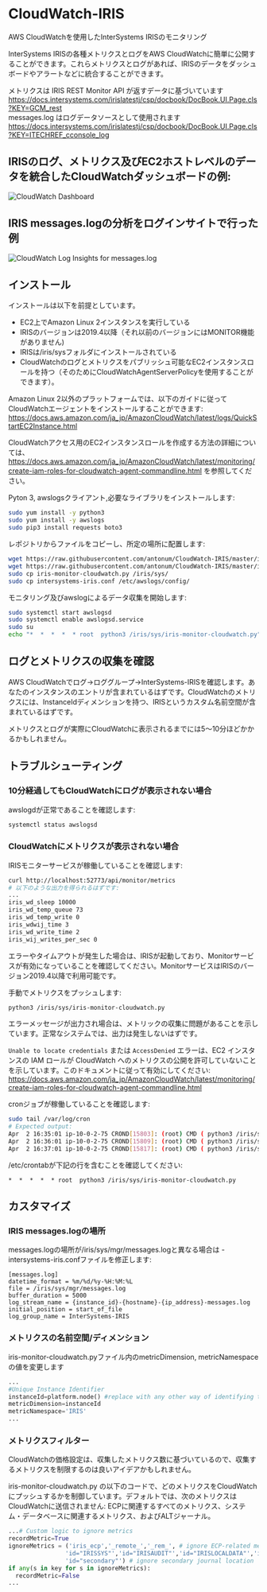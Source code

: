 # CloudWatch-IRIS

AWS CloudWatchを使用したInterSystems IRISのモニタリング

InterSystems IRISの各種メトリクスとログをAWS CloudWatchに簡単に公開することができます。これらメトリクスとログがあれば、IRISのデータをダッシュボードやアラートなどに統合することができます。

メトリクスは IRIS REST Monitor API が返すデータに基づいています https://docs.intersystems.com/irislatestj/csp/docbook/DocBook.UI.Page.cls?KEY=GCM_rest  
messages.log はログデータソースとして使用されます https://docs.intersystems.com/irislatestj/csp/docbook/DocBook.UI.Page.cls?KEY=ITECHREF_cconsole_log

## IRISのログ、メトリクス及びEC2ホストレベルのデータを統合したCloudWatchダッシュボードの例:
![CloudWatch Dashboard](https://github.com/antonum/CloudWatch-IRIS/blob/master/images/dashboard.png?raw=true)

## IRIS messages.logの分析をログインサイトで行った例
![CloudWatch Log Insights for messages.log](https://github.com/antonum/CloudWatch-IRIS/blob/master/images/log-insights.png?raw=true)

## インストール

インストールは以下を前提としています。
- EC2上でAmazon Linux 2インスタンスを実行している
- IRISのバージョンは2019.4以降（それ以前のバージョンにはMONITOR機能がありません)
- IRISは/iris/sysフォルダにインストールされている
- CloudWatchのログとメトリクスをパブリッシュ可能なEC2インスタンスロールを持つ（そのためにCloudWatchAgentServerPolicyを使用することができます）。

Amazon Linux 2以外のプラットフォームでは、以下のガイドに従ってCloudWatchエージェントをインストールすることができます: https://docs.aws.amazon.com/ja_jp/AmazonCloudWatch/latest/logs/QuickStartEC2Instance.html

CloudWatchアクセス用のEC2インスタンスロールを作成する方法の詳細については、https://docs.aws.amazon.com/ja_jp/AmazonCloudWatch/latest/monitoring/create-iam-roles-for-cloudwatch-agent-commandline.html を参照してください。

Pyton 3, awslogsクライアント,必要なライブラリをインストールします:

```bash
sudo yum install -y python3
sudo yum install -y awslogs
sudo pip3 install requests boto3

```

レポジトリからファイルをコピーし、所定の場所に配置します:

```bash
wget https://raw.githubusercontent.com/antonum/CloudWatch-IRIS/master/iris-monitor-cloudwatch.py
wget https://raw.githubusercontent.com/antonum/CloudWatch-IRIS/master/intersystems-iris.conf
sudo cp iris-monitor-cloudwatch.py /iris/sys/
sudo cp intersystems-iris.conf /etc/awslogs/config/

```

モニタリング及びawslogによるデータ収集を開始します:

```bash
sudo systemctl start awslogsd
sudo systemctl enable awslogsd.service
sudo su
echo "*  *  *  *  * root  python3 /iris/sys/iris-monitor-cloudwatch.py" >> /etc/crontab

```

## ログとメトリクスの収集を確認

AWS CloudWatchでログ->ロググループ->InterSystems-IRISを確認します。あなたのインスタンスのエントリが含まれているはずです。CloudWatchのメトリクスには、InstanceIdディメンションを持つ、IRISというカスタム名前空間が含まれているはずです。

メトリクスとログが実際にCloudWatchに表示されるまでには5～10分ほどかかるかもしれません。

## トラブルシューティング

### 10分経過してもCloudWatchにログが表示されない場合

awslogdが正常であることを確認します:
```bash
systemctl status awslogsd

```

### CloudWatchにメトリクスが表示されない場合

IRISモニターサービスが稼働していることを確認します:
```bash
curl http://localhost:52773/api/monitor/metrics
# 以下のような出力を得られるはずです:
...
iris_wd_sleep 10000
iris_wd_temp_queue 73
iris_wd_temp_write 0
iris_wdwij_time 3
iris_wd_write_time 2
iris_wij_writes_per_sec 0

```
エラーやタイムアウトが発生した場合は、IRISが起動しており、Monitorサービスが有効になっていることを確認してください。MonitorサービスはIRISのバージョン2019.4以降で利用可能です。

手動でメトリクスをプッシュします:
```bash
python3 /iris/sys/iris-monitor-cloudwatch.py
```
エラーメッセージが出力され場合は、メトリックの収集に問題があることを示しています。正常なシステムでは、出力は発生しないはずです。

`Unable to locate credentials` または `AccessDenied` エラーは、EC2 インスタンスの IAM ロールが CloudWatch へのメトリクスの公開を許可していないことを示しています。このドキュメントに従って有効にしてください: https://docs.aws.amazon.com/ja_jp/AmazonCloudWatch/latest/monitoring/create-iam-roles-for-cloudwatch-agent-commandline.html


cronジョブが稼働していることを確認します:
```bash
sudo tail /var/log/cron
# Expected output:
Apr  2 16:35:01 ip-10-0-2-75 CROND[15803]: (root) CMD ( python3 /iris/sys/iris-monitor-cloudwatch.py)
Apr  2 16:36:01 ip-10-0-2-75 CROND[15809]: (root) CMD ( python3 /iris/sys/iris-monitor-cloudwatch.py)
Apr  2 16:37:01 ip-10-0-2-75 CROND[15817]: (root) CMD ( python3 /iris/sys/iris-monitor-cloudwatch.py)
```
/etc/crontabが下記の行を含むことを確認してください: 
```
*  *  *  *  * root  python3 /iris/sys/iris-monitor-cloudwatch.py
```

## カスタマイズ

### IRIS messages.logの場所

messages.logの場所が/iris/sys/mgr/messages.logと異なる場合は - intersystems-iris.confファイルを修正します:
```
[messages.log]
datetime_format = %m/%d/%y-%H:%M:%L
file = /iris/sys/mgr/messages.log
buffer_duration = 5000
log_stream_name = {instance_id}-{hostname}-{ip_address}-messages.log
initial_position = start_of_file
log_group_name = InterSystems-IRIS

```

### メトリクスの名前空間/ディメンション

iris-monitor-cloudwatch.pyファイル内のmetricDimension, metricNamespaceの値を変更します

```python
...
#Unique Instance Identifier
instanceId=platform.node() #replace with any other way of identifying the instance
metricDimension=instanceId 
metricNamespace='IRIS'
...
```

### メトリクスフィルター

CloudWatchの価格設定は、収集したメトリクス数に基づいているので、収集するメトリクスを制限するのは良いアイデアかもしれません。

iris-monitor-cloudwatch.py の以下のコードで、どのメトリクスをCloudWatchにプッシュするかを制御しています。デフォルトでは、次のメトリクスはCloudWatchに送信されません: ECPに関連するすべてのメトリクス、システム・データベースに関連するメトリクス、およびALTジャーナル。
  
  ```python
  ...# Custom logic to ignore metrics
  recordMetric=True
  ignoreMetrics = ('iris_ecp','_remote_','_rem_', # ignore ECP-related metrics
                  'id="IRISSYS"','id="IRISAUDIT"','id="IRISLOCALDATA"','id="IRISTEMP"', # ignore system databases 
                  'id="secondary"') # ignore secondary journal location
  if any(s in key for s in ignoreMetrics):
    recordMetric=False
  ...
  ```



